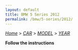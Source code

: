 ```yaml
---
layout: default
title: BMW 5 Series 2012
permalink: /bmw/5-series/2012/
---
```

[*Home*](/) > [*CAR*](/car/) > [*MODEL*](/car/model/) > [*YEAR*](/car/model/year/)

**Follow the instructions**